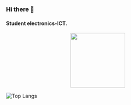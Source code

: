 ### Hi there 👋

#### Student electronics-ICT.



<div id="header" align="center">
  <img src="https://media.giphy.com/media/7NoNw4pMNTvgc/giphy.gif" width="150"/>
</div>

![Top Langs](https://github-readme-stats.vercel.app/api/top-langs/?username=axelvanherle&layout=compact&theme=architect)
<br>
